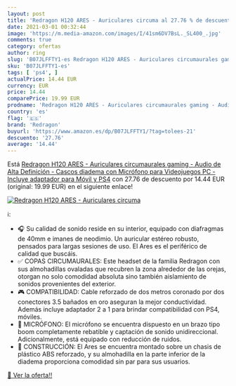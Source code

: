 ```yaml
---
layout: post
title: 'Redragon H120 ARES - Auriculares circuma al 27.76 % de descuento'
date: 2021-03-01 00:32:44
image: 'https://m.media-amazon.com/images/I/41sm6DV7BsL._SL400_.jpg'
comments: true
category: ofertas
author: ring
slug: 'B07JLFFTY1-es Redragon H120 ARES - Auriculares circumaurales gaming -...'
sku: 'B07JLFFTY1-es'
tags: [ 'ps4', ]
actualPrice: 14.44 EUR
currency: EUR
price: 14.44
comparePrice: 19.99 EUR
prodname: 'Redragon H120 ARES - Auriculares circumaurales gaming - Audio de Alta Definición - Cascos diadema con Micrófono para Videojuegos PC - Incluye adaptador para Móvil y PS4'
country: 'es'
flag: '🇪🇸'
brand: 'Redragon'
buyurl: 'https://www.amazon.es/dp/B07JLFFTY1/?tag=tolees-21'
descuento: '27.76'
average: '14.44'
---
```


Está [Redragon H120 ARES - Auriculares circumaurales gaming - Audio de Alta Definición - Cascos diadema con Micrófono para Videojuegos PC - Incluye adaptador para Móvil y PS4](https://www.amazon.es/dp/B07JLFFTY1/?tag=tolees-21) con 27.76 de descuento por 14.44 EUR (original: 19.99 EUR) en el siguiente enlace!

[![Redragon H120 ARES - Auriculares circuma](https://m.media-amazon.com/images/I/41sm6DV7BsL._SL400_.jpg)](https://www.amazon.es/dp/B07JLFFTY1/?tag=tolees-21)

ℹ️:

- 🎧 Su calidad de sonido reside en su interior, equipado con diafragmas de 40mm e imanes de neodimio. Un auricular estéreo robusto, pensados para largas sesiones de uso. El Ares es el periférico de calidad que buscáis.
- ✅ COPAS CIRCUMAURALES: Este headset de la familia Redragon con sus almohadillas ovaladas que recubren la zona alrededor de las orejas, otorgan no solo comodidad absoluta sino también aislamiento de sonidos provenientes del exterior.
- 🎮 COMPATIBILIDAD: Cable reforzado de dos metros coronado por dos conectores 3.5 bañados en oro aseguran la mejor conductividad. Además incluye adaptador 2 a 1 para brindar compatibilidad con PS4, móviles.
- 🎤 MICRÓFONO: El micrófono se encuentra dispuesto en un brazo tipo boom completamente rebatible y captación de sonido unidireccional. Adicionalmente, está equipado con reducción de ruidos.
- 💪 CONSTRUCCIÓN: El Ares se encuentra montado sobre un chasis de plástico ABS reforzado, y su almohadilla en la parte inferior de la diadema proporciona comodidad sin par para sus usuarios.

[🛒 Ver la oferta!!](https://www.amazon.es/dp/B07JLFFTY1/?tag=tolees-21)

